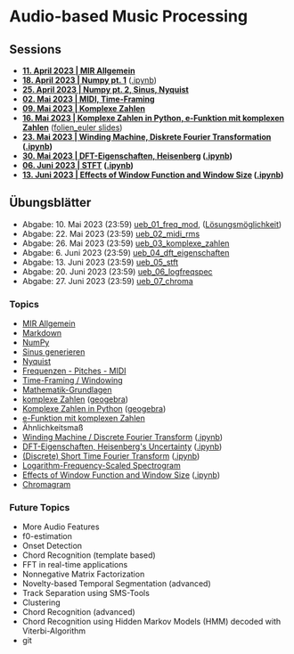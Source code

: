 # Audio-based Music Processing

## Sessions

- **[11. April 2023 | MIR Allgemein](/sessions/00_mir_intro_jupyter/00_mir_intro_jupyter.md)**
- **[18. April 2023 | Numpy pt. 1](/sessions/01_numpy_part_1/01_numpy_part_1.md)** ([.ipynb](/sessions/01_numpy_part_1/01_numpy_part_1.ipynb))
- **[25. April 2023 | Numpy pt. 2, Sinus, Nyquist](/sessions/02_numpy_sinus_nyquist/)**
- **[02. Mai 2023 | MIDI, Time-Framing](/sessions/03_midi_timeframing/03_midi_timeframing.md)**
- **[09. Mai 2023 | Komplexe Zahlen](/sessions/04_komplexe_zahlen/Readme_komplexe_zahlen.md)**
- **[16. Mai 2023 | Komplexe Zahlen in Python, e-Funktion mit komplexen Zahlen](/sessions/05_cmplxnbpy_eulerid/complex_numbers_in_python_e_function.md)** ([folien_euler slides](/sessions/05_cmplxnbpy_eulerid/folien_euler%20slides.pdf))
- **[23. Mai 2023 | Winding Machine, Diskrete Fourier Transformation](/sessions/06_winding_machine/06_winding_machine.md) ([.ipynb](/sessions/06_winding_machine/06_winding_machine.ipynb))**
- **[30. Mai 2023 | DFT-Eigenschaften, Heisenberg](/sessions/07_dft_eigenschaften_uncertainty/07_dft_eigenschaften_uncertainty.md) ([.ipynb](/sessions/07_dft_eigenschaften_uncertainty/07_dft_eigenschaften_uncertainty.ipynb))**
- **[06. Juni 2023 | STFT](/sessions/08_stft/08_stft.md) ([.ipynb](/sessions/08_stft/08_stft.ipynb))**
- **[13. Juni 2023 | Effects of Window Function and Window Size](/sessions/09_window_function_window_size/09_window_function_window_size.md) ([.ipynb](/sessions/09_window_function_window_size/09_window_function_window_size.ipynb))**

## Übungsblätter

- Abgabe: 10. Mai 2023 (23:59) [ueb_01_freq_mod](/uebungsblaetter/ueb_01_freq_mod.ipynb), ([Lösungsmöglichkeit](/uebungsblaetter/ueb_01_freq_mod_loesungsmoeglichkeit.ipynb))
- Abgabe: 22. Mai 2023 (23:59) [ueb_02_midi_rms](/uebungsblaetter/ueb_02_midi_rms.ipynb)
- Abgabe: 26. Mai 2023 (23:59) [ueb_03_komplexe_zahlen](/uebungsblaetter/ueb_03_komplexe_zahlen.ipynb)
- Abgabe: 6. Juni 2023 (23:59) [ueb_04_dft_eigenschaften](/uebungsblaetter/ueb_04_dft_eigenschaften.ipynb)
- Abgabe: 13. Juni 2023 (23:59) [ueb_05_stft](/uebungsblaetter/ueb_05_stft.ipynb)
- Abgabe: 20. Juni 2023 (23:59) [ueb_06_logfreqspec](/uebungsblaetter/ueb_06_logfreqspec.ipynb)
- Abgabe: 27. Juni 2023 (23:59) [ueb_07_chroma](/uebungsblaetter/ueb_07_chroma.ipynb)

### Topics

- [MIR Allgemein](/sessions/00_mir_intro_jupyter/mir_general.pdf)
- [Markdown](/topics/markdown.md)
- [NumPy](/topics/numpy.md)
- [Sinus generieren](/topics/sinus_generieren.md)
- [Nyquist](/sessions/02_numpy_sinus_nyquist/02_nyquist.md)
- [Frequenzen - Pitches - MIDI](/topics/frequenz_pitches_midi.md)
- [Time-Framing / Windowing](/topics/time_framing.md)
- [Mathematik-Grundlagen](/topics/Mathematik-Grundlagen.md)
- [komplexe Zahlen](/sessions/04_komplexe_zahlen/folien_komplexe_zahlen_operationen%20slides.pdf) ([geogebra](/data/geogebra))
- [Komplexe Zahlen in Python](/sessions/05_cmplxnbpy_eulerid/complex_numbers_in_python_e_function.md) ([geogebra](/data/geogebra))
- [e-Funktion mit komplexen Zahlen](/sessions/05_cmplxnbpy_eulerid/folien_euler%20slides.pdf)
- Ähnlichkeitsmaß
- [Winding Machine / Discrete Fourier Transform](/sessions/06_winding_machine/06_winding_machine.md) ([.ipynb](/sessions/06_winding_machine/06_winding_machine.ipynb))
- [DFT-Eigenschaften, Heisenberg's Uncertainty](/sessions/07_dft_eigenschaften_uncertainty/07_dft_eigenschaften_uncertainty.md) ([.ipynb](/sessions/07_dft_eigenschaften_uncertainty/07_dft_eigenschaften_uncertainty.ipynb))
- [(Discrete) Short Time Fourier Transform](/sessions/08_stft/08_stft.md) ([.ipynb](/sessions/08_stft/08_stft.ipynb))
- [Logarithm-Frequency-Scaled Spectrogram](/uebungsblaetter/ueb_06_logfreqspec.ipynb)
- [Effects of Window Function and Window Size](/sessions/09_window_function_window_size/09_window_function_window_size.md) ([.ipynb](/sessions/09_window_function_window_size/09_window_function_window_size.ipynb))
- [Chromagram](/uebungsblaetter/ueb_07_chroma.ipynb)

### Future Topics

- More Audio Features
- f0-estimation
- Onset Detection
- Chord Recognition (template based)
- FFT in real-time applications
- Nonnegative Matrix Factorization
- Novelty-based Temporal Segmentation (advanced)
- Track Separation using SMS-Tools
- Clustering
- Chord Recognition (advanced)
- Chord Recognition using Hidden Markov Models (HMM) decoded with Viterbi-Algorithm
- git
